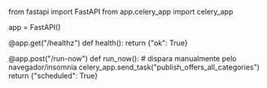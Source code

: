 from fastapi import FastAPI
from app.celery_app import celery_app

app = FastAPI()

@app.get("/healthz")
def health():
    return {"ok": True}

@app.post("/run-now")
def run_now():
    # dispara manualmente pelo navegador/insomnia
    celery_app.send_task("publish_offers_all_categories")
    return {"scheduled": True}
